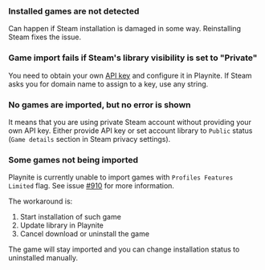 ### Installed games are not detected

Can happen if Steam installation is damaged in some way. Reinstalling Steam fixes the issue.

### Game import fails if Steam's library visibility is set to "Private"

You need to obtain your own [API key](https://steamcommunity.com/dev/apikey) and configure it in Playnite. If Steam asks you for domain name to assign to a key, use any string.

### No games are imported, but no error is shown

It means that you are using private Steam account without providing your own API key. Either provide API key or set account library to `Public` status (`Game details` section in Steam privacy settings).

### Some games not being imported

Playnite is currently unable to import games with `Profiles Features Limited` flag. See issue [#910](https://github.com/JosefNemec/Playnite/issues/910) for more information.

The workaround is:
1) Start installation of such game
2) Update library in Playnite
3) Cancel download or uninstall the game

The game will stay imported and you can change installation status to uninstalled manually.